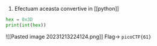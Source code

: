 1. Efectuam aceasta convertive in [[python]] 
```python
hex = 0x3D
print(int(hex))
```
![[Pasted image 20231213224124.png]]
Flag-> `picoCTF{61}`

